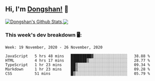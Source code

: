 <!--
 * @Author: DSCode
 * @Date: 2020-10-10 16:49:48
 * @Copyright 2020 DSCode
 * @Open Source License: MIT
 * @LastEditTime: 2020-11-19 00:38:59
 * @FilePath: \DsCodeStudio\README.md
 * @Description:
-->

## Hi, I'm [Dongshan!](https://github.dscode.top) 👋
<!--
<img src="https://github.dscode.top/assets/images/community-c4522fb406f9f37065d008cf632eeea0.svg" />
-->
<a href="https://github-readme-stats.dscodestudio.vercel.app/api?username=DsCodeStudio&show_icons=true&hide_border=true&count_private=true&include_all_commits=true">
<img align="center" alt="Dongshan's Github Stats" src="https://github-readme-stats.dscodestudio.vercel.app/api?username=DsCodeStudio&show_icons=true&hide_border=true&count_private=true&include_all_commits=true"/>
</a>

<a href="https://github-readme-stats.dscodestudio.vercel.app/api/top-langs/?username=DsCodeStudio&layout=compact&langs_count=10">
<img align="center" src="https://github-readme-stats.dscodestudio.vercel.app/api/top-langs/?username=DsCodeStudio&layout=compact&langs_count=10&hide=javascript,html" />
</a>

### This week's dev breakdown 🖥:

<!--START_SECTION:waka-->
```text
Week: 19 November, 2020 - 26 November, 2020

JavaScript   5 hrs 48 mins   █████████▓░░░░░░░░░░░░░░░   38.88 % 
HTML         4 hrs 17 mins   ███████▒░░░░░░░░░░░░░░░░░   28.77 % 
TypeScript   1 hr 23 mins    ██▒░░░░░░░░░░░░░░░░░░░░░░   09.34 % 
Markdown     1 hr 23 mins    ██▒░░░░░░░░░░░░░░░░░░░░░░   09.28 % 
CSS          51 mins         █▒░░░░░░░░░░░░░░░░░░░░░░░   05.79 % 
```
<!--END_SECTION:waka-->
